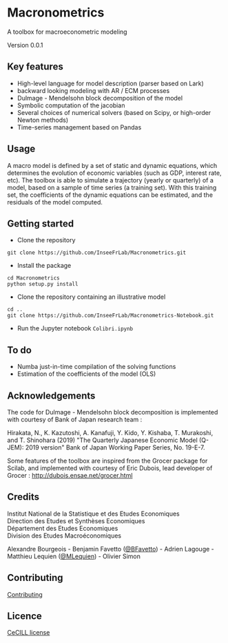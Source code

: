 # Macronometrics

A toolbox for macroeconometric modeling 

Version 0.0.1

## Key features

 * High-level language for model description (parser based on Lark)
 * backward looking modeling with AR / ECM processes
 * Dulmage - Mendelsohn block decomposition of the model
 * Symbolic computation of the jacobian 
 * Several choices of numerical solvers (based on Scipy, or high-order Newton methods)
 * Time-series management based on Pandas

## Usage

A macro model is defined by a set of static and dynamic equations, which determines the evolution of economic variables (such as GDP, interest rate, etc). The toolbox is able to simulate a trajectory (yearly or quarterly) of a model, based on a sample of time series (a training set). With this training set, the coefficients of the dynamic equations can be estimated, and the residuals of the model computed.      

## Getting started 

 * Clone the repository 
 ~~~ 
 git clone https://github.com/InseeFrLab/Macronometrics.git 
 ~~~

  * Install the package
  
 ~~~
 cd Macronometrics
 python setup.py install
 ~~~
 
 * Clone the repository containing an illustrative model
 
 ~~~
 cd ..
 git clone https://github.com/InseeFrLab/Macronometrics-Notebook.git
 ~~~
 
 * Run the Jupyter notebook ```Colibri.ipynb```
 

## To do 

 * Numba just-in-time compilation of the solving functions
 * Estimation of the coefficients of the model (OLS)

## Acknowledgements 

The code for Dulmage - Mendelsohn block decomposition is implemented with courtesy of Bank of Japan research team :

Hirakata, N., K. Kazutoshi, A. Kanafuji, Y. Kido, Y. Kishaba, T. Murakoshi, and T. Shinohara (2019) "The Quarterly Japanese Economic Model (Q-JEM): 2019 version" Bank of Japan Working Paper Series, No. 19-E-7.

Some features of the toolbox are inspired from the Grocer package for Scilab, and implemented with courtesy of Eric Dubois, lead developer of Grocer : http://dubois.ensae.net/grocer.html 

## Credits

Institut National de la Statistique et des Etudes Economiques  
Direction des Etudes et Synthèses Economiques  
Département des Etudes Economiques  
Division des Etudes Macroéconomiques

Alexandre Bourgeois - Benjamin Favetto ([@BFavetto](https://github.com/BFavetto)) - Adrien Lagouge - Matthieu Lequien ([@MLequien](https://github.com/MLequien)) - Olivier Simon

## Contributing

[Contributing](.\CONTRIBUTING.md)

## Licence

[CeCILL license](.\LICENSE)

